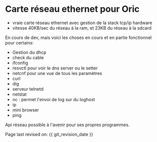 # Carte réseau ethernet pour Oric

* vraie carte réseau ethernet avec gestion de la stack tcp/ip hardware
* vitesse 40KB/sec du réseau à la ram, et 23KB du réseau à la sdcard

En cours de dev, mais voici les choses en cours et en partie fonctionnel pour certains:

* Gestion du dhcp
* check du cable
* ifconfig
* resvctl pour voir le dns server ou le setter
* netcnf pour une vue de tous les paramètres
* curl
* dig
* serveur telnetd
* netstat
* nc : permet l'envoi de log sur du loghost
* ip
* mini browser
* ping

Api réseau possible à l'avenir pour ses propres programmes.


Page last revised on: {{ git_revision_date }}

